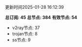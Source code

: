 更新时间2025-01-28 16:12:39

**总订阅: 45**
**总节点: 384**
**有效节点: 54**
- v2ray节点: 37
- trojan节点: 8
- ss节点: 9
